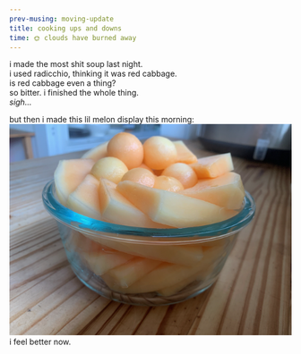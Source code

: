 ```yaml
---
prev-musing: moving-update
title: cooking ups and downs
time: 🌞 clouds have burned away
---
```

i made the most shit soup last night.  
i used radicchio, thinking it was red cabbage.  
is red cabbage even a thing?  
so bitter. i finished the whole thing.  
*sigh...*

but then i made this lil melon display 
this morning:  
![](/assets/images/melon_display2.png "baller moves")
i feel better now.  